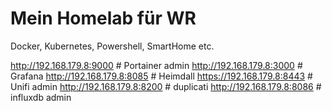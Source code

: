 # Mein Homelab für WR

Docker, Kubernetes, Powershell, SmartHome etc.

http://192.168.179.8:9000    # Portainer admin
http://192.168.179.8:3000    # Grafana 
http://192.168.179.8:8085    # Heimdall 
https://192.168.179.8:8443   # Unifi  admin
http://192.168.179.8:8200    # duplicati 
http://192.168.179.8:8086    # influxdb  admin